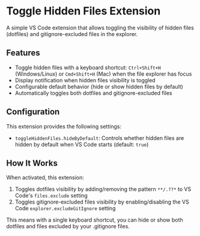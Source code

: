 # Toggle Hidden Files Extension

A simple VS Code extension that allows toggling the visibility of hidden files (dotfiles) and gitignore-excluded files in the explorer.

## Features

- Toggle hidden files with a keyboard shortcut: `Ctrl+Shift+H` (Windows/Linux) or `Cmd+Shift+H` (Mac) when the file explorer has focus
- Display notification when hidden files visibility is toggled
- Configurable default behavior (hide or show hidden files by default)
- Automatically toggles both dotfiles and gitignore-excluded files

## Configuration

This extension provides the following settings:

- `toggleHiddenFiles.hideByDefault`: Controls whether hidden files are hidden by default when VS Code starts (default: `true`)

## How It Works

When activated, this extension:

1. Toggles dotfiles visibility by adding/removing the pattern `**/.??*` to VS Code's `files.exclude` setting
2. Toggles gitignore-excluded files visibility by enabling/disabling the VS Code `explorer.excludeGitIgnore` setting

This means with a single keyboard shortcut, you can hide or show both dotfiles and files excluded by your .gitignore files.
